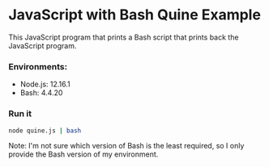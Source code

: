 # JavaScript with Bash Quine Example
This JavaScript program that prints a Bash script that prints back the JavaScript program.

### Environments:
* Node.js: 12.16.1
* Bash: 4.4.20

### Run it
```bash
node quine.js | bash
```

Note: I'm not sure which version of Bash is the least required, so I only provide the Bash version of my environment.

